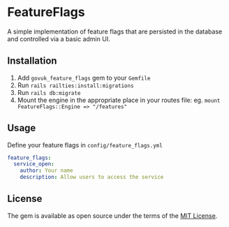 # FeatureFlags

A simple implementation of feature flags that are persisted in the database and controlled via
a basic admin UI.

## Installation

1. Add `govuk_feature_flags` gem to your `Gemfile`
1. Run `rails railties:install:migrations`
1. Run `rails db:migrate`
1. Mount the engine in the appropriate place in your routes file: eg. `mount FeatureFlags::Engine => "/features"`

## Usage

Define your feature flags in `config/feature_flags.yml`

```yaml
feature_flags:
  service_open:
    author: Your name
    description: Allow users to access the service
```

## License

The gem is available as open source under the terms of the [MIT License](https://opensource.org/licenses/MIT).
